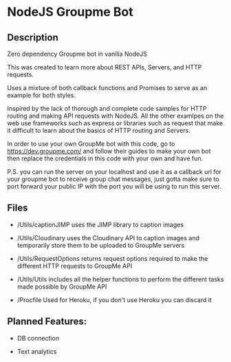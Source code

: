 # NodeJS Groupme Bot


## Description
Zero dependency Groupme bot in vanilla NodeJS

This was created to learn more about REST APIs, Servers, and HTTP requests. 

Uses a mixture of both callback functions and Promises to serve as an example for both styles. 

Inspired by the lack of thorough and complete code samples for HTTP routing and making API requests with NodeJS. All the other examlpes on the web use frameworks such as express or libraries such as request that make it difficult to learn about the basics of HTTP routing and Servers.

In order to use your own GroupMe bot with this code, go to https://dev.groupme.com/ and follow their guides to make your own bot then replace the credentials in this code with your own and have fun.

P.S. you can run the server on your localhost and use it as a callback url for your groupme bot to receive group chat messages, just gotta make sure to port forward your public IP with the port you will be using to run this server.


## Files

* /Utils/captionJIMP uses the JIMP library to caption images 

* /Utils/Cloudinary uses the Cloudinary API to caption images and temporarily store them to be uploaded to GroupMe servers

* /Utils/RequestOptions returns request options required to make the different HTTP requests to GroupMe API

* /Utils/Utils includes all the helper functions to perform the different tasks made possible by GroupMe API

* /Procfile Used for Heroku, if you don't use Heroku you can discard it


## Planned Features: 

* DB connection
 
* Text analytics


